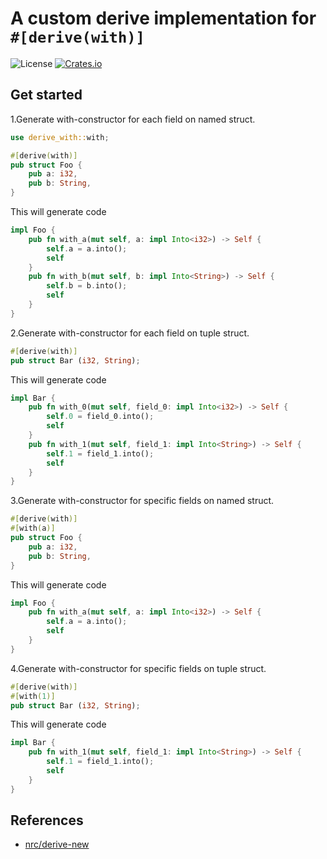 # A custom derive implementation for `#[derive(with)]`
![License](https://img.shields.io/badge/license-MIT-blue.svg)
[![Crates.io](https://img.shields.io/crates/v/derive-with.svg)](https://crates.io/crates/derive-with)

## Get started

1.Generate with-constructor for each field on named struct.
```rust
use derive_with::with;

#[derive(with)]
pub struct Foo {
    pub a: i32,
    pub b: String,
}
```
This will generate code
```rust
impl Foo {
    pub fn with_a(mut self, a: impl Into<i32>) -> Self {
        self.a = a.into();
        self
    }
    pub fn with_b(mut self, b: impl Into<String>) -> Self {
        self.b = b.into();
        self
    }
}
```

2.Generate with-constructor for each field on tuple struct.
```rust
#[derive(with)]
pub struct Bar (i32, String);
```
This will generate code
```rust
impl Bar {
    pub fn with_0(mut self, field_0: impl Into<i32>) -> Self {
        self.0 = field_0.into();
        self
    }
    pub fn with_1(mut self, field_1: impl Into<String>) -> Self {
        self.1 = field_1.into();
        self
    }
}
```

3.Generate with-constructor for specific fields on named struct.
```rust
#[derive(with)]
#[with(a)]
pub struct Foo {
    pub a: i32,
    pub b: String,
}
```
This will generate code
```rust
impl Foo {
    pub fn with_a(mut self, a: impl Into<i32>) -> Self {
        self.a = a.into();
        self
    }
}
```

4.Generate with-constructor for specific fields on tuple struct.
```rust
#[derive(with)]
#[with(1)]
pub struct Bar (i32, String);
```
This will generate code
```rust
impl Bar {
    pub fn with_1(mut self, field_1: impl Into<String>) -> Self {
        self.1 = field_1.into();
        self
    }
}
```

## References
- [nrc/derive-new](https://github.com/nrc/derive-new)